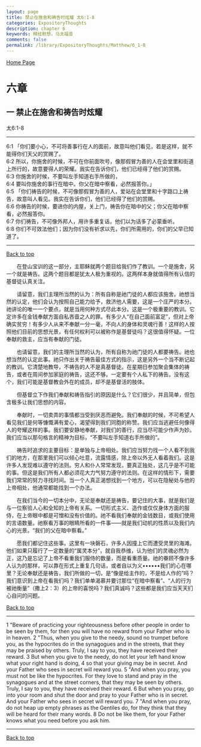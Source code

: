 ```yaml
---
layout: page
title: 禁止在施舍和祷告时炫耀 太6:1-8
categories: ExpositoryThoughts
description: chapter 6
keywords: 释经默想，马太福音
comments: false
permalink: /library/ExpositoryThoughts/Matthew/6_1-8
---
```

[ Home Page ]({{site.baseurl}}/index) <br>

<a name="0"></a>
# 六章 

## 一 禁止在施舍和祷告时炫耀

太6:1-8

***

6:1 「你们要小心，不可将善事行在人的面前，故意叫他们看见，若是这样，就不能得你们天父的赏赐了。<br>
6:2 所以，你施舍的时候，不可在你前面吹号，像那假冒为善的人在会堂里和街道上所行的，故意要得人的荣耀。我实在告诉你们，他们已经得了他们的赏赐。<br>
6:3 你施舍的时候，不要叫左手知道右手所做的，<br>
6:4 要叫你施舍的事行在暗中。你父在暗中察看，必然报答你。」<br>
6:5 「你们祷告的时候，不可像那假冒为善的人，爱站在会堂里和十字路口上祷告，故意叫人看见。我实在告诉你们，他们已经得了他们的赏赐。<br>
6:6 你祷告的时候，要进你的内屋，关上门，祷告你在暗中的父；你父在暗中察看，必然报答你。<br>
6:7 你们祷告，不可像外邦人，用许多重复话，他们以为话多了必蒙垂听。<br>
6:8 你们不可效法他们；因为你们没有祈求以先，你们所需用的，你们的父早已知道了。

***

[Back to top](#0)

&emsp;&emsp;在登山宝训的这一部分，主耶稣就两个题目给我们作了教训。一个是施舍，另一个就是祷告。这两个题目都是犹太人极为重视的。这两样本身就值得所有认信的基督徒认真关注。

&emsp;&emsp;请留意，我们主理所当然的认为：所有自称是祂门徒的人都应该施舍。祂想当然的认定，他们会认为按照自己能力给予，救济他人需要，这是一个庄严的本分。祂讲论的唯一一个要点，就是当用何种方式尽此本分。这是一个极重要的教训。它定许多在金钱奉献方面自私吝啬之人的罪。有多少人“在自己面前富足”，但对上帝确实贫穷！有多少人从来不奉献一分一毫，不向人的身体和灵魂行善！这样的人按照他们目前的思想光景，有任何权利可以被称作是基督徒吗？这很值得怀疑。一位奉献的救主，应当有奉献的门徒。

&emsp;&emsp;也请留意，我们的主理所当然的认为，所有自称为祂门徒的人都要祷告。祂也想当然的认定此事。祂只作出关于祷告最佳方式的指示，这是另外一个当不断记起的教训。它清楚地教导，不祷告的人不是真基督徒。在星期日参加聚会集体的祷告，或者在周间参加家庭的祷告，这还不够。一定要有个人私下的祷告。没有这个，我们可能是基督教会外在的成员，却不是基督活的肢体。

&emsp;&emsp;但基督立下作我们奉献和祷告指引的原因是什么？它们很少，并且简单，但包含极多让我们思想的内容。

&emsp;&emsp;奉献时，一切卖弄的事情都当受到厌恶而避免。我们奉献的时候，不可希望人看见我们是何等慷慨满有爱心，渴望得到我们同胞的称赞。我们应当逃避任何像得人的夸耀这样的事。我们要安静地奉献，对我们的善行，应当尽可能少作声为妙。我们应当以那句格言的精神为目标，“不要叫左手知道右手所做的”。

&emsp;&emsp;祷告时追求的主要目标：是单独与上帝相处。我们应当努力找一个人看不到我们的地方，在那里我们可以倾心吐意，流露情感，除上帝以外无人看着我们。这是许多人发现难以遵守的法则。穷人和仆人常常发现，要真正独处，这几乎是不可能的事。但这是我们所有人都必须花大力气努力遵守的法则。在这样的情形下，需要我们常常的努力寻找时间。当一个人真正渴想找到一个地方，可以在隐秘处与他的上帝相处，他通常都能找到一个办法。

&emsp;&emsp;在我们当今的一切本分中，无论是奉献还是祷告，要记住的大事，就是我们是与一位察验人心和全知的上帝有关系。一切形式主义、造作或仅仅身体方面的服侍，在上帝眼中都是可憎和没有价值的。祂不看我们奉献的金钱数目，或我们使用的言语数量。祂察看万事的眼睛所看的一件事——就是我们动机的性质以及我们内心的光景。“我们的父在暗中察看。”

&emsp;&emsp;愿我们都记住这些事。这里有一块磐石，许多人因撞上它而遭受灵里的海滩。他们如果只履行了一定数量的“属灵本分”，就自我恭维，认为他们的灵魂必然为正，这乃是忘记了上帝不看重我们服侍的数量，而是看重质量。祂的眷顾不像许多人认为的那样，可以靠在形式上重复几句话，或者自以为义••••••我们的心在哪里？无论奉献还是祷告，我们所做的一切，是“像是给主作的，不是给人作的”吗？我们意识到上帝在看我们吗？我们单单渴慕并要讨那位“在暗中察看”、“人的行为被祂衡量”（撒上2：3）的上帝的喜悦吗？我们真诚吗？这些都是我们应当天天扪心自问的问题。

[Back to top](#0)

***

1 "Beware of practicing your righteousness before other people in order to be seen by them, for then you will have no reward from your Father who is in heaven. 2 "Thus, when you give to the needy, sound no trumpet before you, as the hypocrites do in the synagogues and in the streets, that they may be praised by others. Truly, I say to you, they have received their reward. 3 But when you give to the needy, do not let your left hand know what your right hand is doing, 4 so that your giving may be in secret. And your Father who sees in secret will reward you. 5 "And when you pray, you must not be like the hypocrites. For they love to stand and pray in the synagogues and at the street corners, that they may be seen by others. Truly, I say to you, they have received their reward. 6 But when you pray, go into your room and shut the door and pray to your Father who is in secret. And your Father who sees in secret will reward you. 7 "And when you pray, do not heap up empty phrases as the Gentiles do, for they think that they will be heard for their many words. 8 Do not be like them, for your Father knows what you need before you ask him. 

***

[Back to top](#0)
